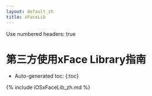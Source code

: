 ```yaml
---
layout: default_zh
title: xFaceLib
---
```


Use numbered headers: true

# 第三方使用xFace Library指南

* Auto-generated toc:
{:toc}

{% include iOSxFaceLib_zh.md %}

